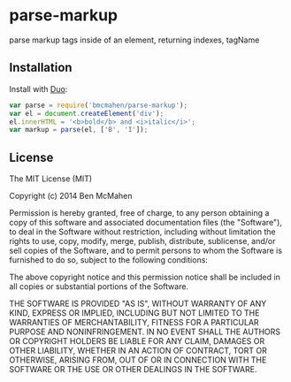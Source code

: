 
# parse-markup

  parse markup tags inside of an element, returning indexes, tagName

## Installation

  Install with [Duo](http://duojs.org):

```javascript
var parse = require('bmcmahen/parse-markup');
var el = document.createElement('div');
el.innerHTML = '<b>bold</b> and <i>italic</i>';
var markup = parse(el, ['B', 'I']);
```

## License

  The MIT License (MIT)

  Copyright (c) 2014 Ben McMahen

  Permission is hereby granted, free of charge, to any person obtaining a copy
  of this software and associated documentation files (the "Software"), to deal
  in the Software without restriction, including without limitation the rights
  to use, copy, modify, merge, publish, distribute, sublicense, and/or sell
  copies of the Software, and to permit persons to whom the Software is
  furnished to do so, subject to the following conditions:

  The above copyright notice and this permission notice shall be included in
  all copies or substantial portions of the Software.

  THE SOFTWARE IS PROVIDED "AS IS", WITHOUT WARRANTY OF ANY KIND, EXPRESS OR
  IMPLIED, INCLUDING BUT NOT LIMITED TO THE WARRANTIES OF MERCHANTABILITY,
  FITNESS FOR A PARTICULAR PURPOSE AND NONINFRINGEMENT. IN NO EVENT SHALL THE
  AUTHORS OR COPYRIGHT HOLDERS BE LIABLE FOR ANY CLAIM, DAMAGES OR OTHER
  LIABILITY, WHETHER IN AN ACTION OF CONTRACT, TORT OR OTHERWISE, ARISING FROM,
  OUT OF OR IN CONNECTION WITH THE SOFTWARE OR THE USE OR OTHER DEALINGS IN
  THE SOFTWARE.
